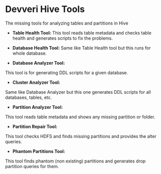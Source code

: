 Devveri Hive Tools
=======

The missing tools for analyzing tables and partitions in Hive

- **Table Health Tool:** 
This tool reads table metadata and checks table health and generates scripts to fix the problems.

- **Database Health Tool:** 
Same like Table Health tool but this runs for whole database.

- **Database Analyzer Tool:** 

This tool is for generating DDL scripts for a given database.

- **Cluster Analyzer Tool:** 

Same like Database Analyzer but this one generates DDL scripts for all databases, tables, etc.

- **Partition Analyzer Tool:** 

This tool reads table metadata and shows any missing partition or folder.

- **Partition Repair Tool:**

This tool checks HDFS and finds missing partitions and provides the alter queries. 

- **Phantom Partitions Tool:** 

This tool finds phantom (non existing) partitions and generates drop partition queries for them.
